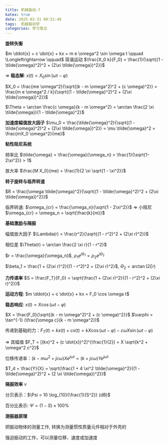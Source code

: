 ```yaml
---
title: 机械振动-7
katex: true
date: 2025-03-31 00:51:49
tags:  机械振动学
categories: 学习笔记
---
```

**旋转失衡**

$m \ddot{x} + c \dot{x} + kx = m e \omega^2 \sin \omega t  \qquad \Longleftrightarrow \qquad$ 简谐运动 $\frac{X_0 k}{F_0} = \frac{1}{\sqrt{(1 - \tilde{\omega}^2)^2 + (2\xi \tilde{\omega})^2}}$

$\Rightarrow$ **稳态解**: $x(t) = X_0 \sin(\omega t - \varphi)$

$X_0 = \frac{me \omega^2}{\sqrt{(k - m \omega^2)^2 + (c \omega)^2}} = \frac{m e \omega^2 / k}{\sqrt{(1 - \tilde{\omega}^2)^2 + (2\xi \tilde{\omega})^2}}$

$\Theta = \arctan \frac{c \omega}{k - m \omega^2} = \arctan \frac{2 \xi \tilde{\omega}}{1 - \tilde{\omega}^2}$

**加速度幅值放大因子** $\mu_0 = \frac{\tilde{\omega}^2}{\sqrt{(1 - \tilde{\omega}^2)^2 + (2\xi \tilde{\omega})^2}} = \mu \tilde{\omega}^2 = \frac{mX_0 \omega^2}{me}$

**粘性阻尼系统**

频率比 $\tilde{\omega} = \frac{\omega}{\omega_n} > \frac{1}{\sqrt{1-2\xi^2}} > 1$

放大率 $\frac{M X_0}{me} = \frac{1}{2 \xi \sqrt{1 - \xi^2}}$

**转子旋转与临界转速**

$R = \frac{\omega \tilde{\omega}^2}{\sqrt{(1 - \tilde{\omega}^2)^2 + (2\xi \tilde{\omega})^2}}$

临界转速: $\omega_{cr} = \frac{\omega_n}{\sqrt{1 - 2\xi^2}}$  => 小阻尼  $\omega_{cr} = \omega_n = \sqrt{\frac{k}{m}}$

**基础激励与隔振**

幅值放大因子 $\Lambda(r) = \frac{r^2}{\sqrt{(1 - r^2)^2 + (2\xi r)^2}}$

相位差 $\Theta(r) = \arctan \frac{2 \xi r}{1 - r^2}$

$r = \frac{\omega}{\omega_n}$, $\rho_1 e^{j \Theta_1} = \rho_2 e^{j \Theta_2}$

$\beta_1 = \frac{1 + (2\xi r)^2}{(1 - r^2)^2 + (2\xi r)^2}$, $\Theta_2 = \arctan(2\xi r)$

**力传递率** $S = \frac{F_T}{F_0} = \sqrt{\frac{1 + (2\xi r)^2}{(1 - r^2)^2 + (2\xi r)^2}}$

**运动方程**: $m \ddot{x} + c \dot{x} + kx = F_0 \cos \omega t$

**稳态响应**: $x(t) = X \cos(\omega t - \varphi)$

$X = \frac{F_0}{\sqrt{(k - m \omega^2)^2 + (c \omega)^2}}$   $\varphi = \tan^{-1} (\frac{\omega c}{k - m \omega^2})$

传递到基础的力：$F_T(t) = kx(t) + cx(t) = k X \cos(\omega t - \varphi) - c \omega X \sin(\omega t - \varphi)$

=> 其幅值 $F_T = [(kx)^2 + (c \dot{x})^2]^{\frac{1}{2}} = X \sqrt{k^2 + \omega^2 c^2}$

位移传递率：$(k - m \omega^2 + jc \omega) X e^{j\omega t} = (k + jc\omega) Y e^{j\omega t}$

$T_d = \frac{Y}{X} = \sqrt{\frac{1 + 4 \xi^2 \tilde{\omega}^2}{(1 - \tilde{\omega}^2)^2 + (2 \xi \tilde{\omega})^2}}$

**隔振效率** $\nu$

分贝表示：$\Psi = 10 \log_{10}{\frac{1}{S^2}} (dB)$

百分比表示: $\Psi = (1 - S) \times 100\%$

**测振器原理**

把振动物体的测量工作, 转换为测量惯性质量元件相对于外壳的

强迫振动的工作，可以测量位移、速度或加速度
